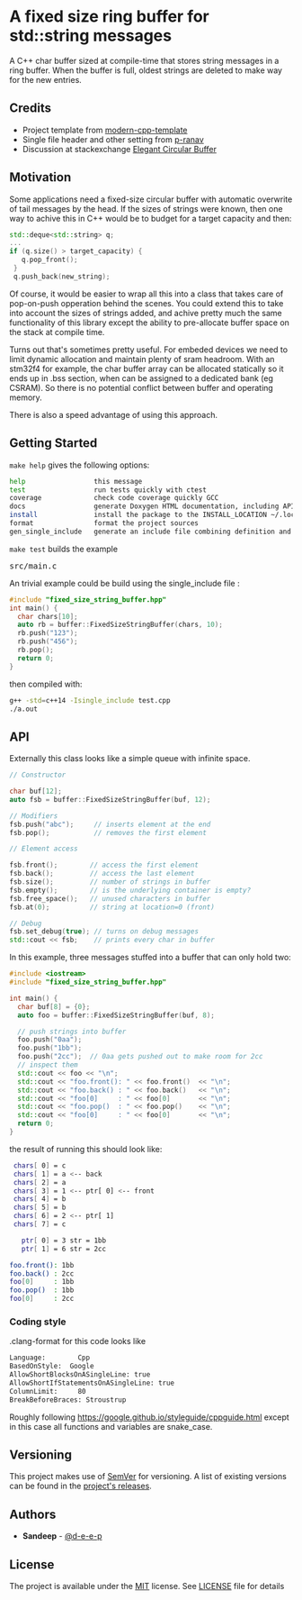 
# A fixed size ring buffer for std::string messages

A C++ char buffer sized at compile-time that stores string messages in a ring buffer.
When the buffer is full, oldest strings are deleted to make way for the new entries.

## Credits

- Project template from [modern-cpp-template](https://github.com/filipdutescu/modern-cpp-template)
- Single file header and other setting from [p-ranav](https://github.com/p-ranav)
- Discussion at stackexchange [Elegant Circular Buffer](https://codereview.stackexchange.com/questions/164130/elegant-circular-buffer)

## Motivation

Some applications need a fixed-size circular buffer with automatic overwrite of 
tail messages by the head.  If the sizes of strings were known, then one way to
achive this in C++ would be to budget for a target capacity and then:
```cpp
std::deque<std::string> q;
...
if (q.size() > target_capacity) {
   q.pop_front();
 }
 q.push_back(new_string);
```

Of course, it would be easier to wrap all this into a class that takes care
of pop-on-push opperation behind the scenes. You could extend this to take
into account the sizes of strings added, and achive pretty much the same
functionality of this library except the ability to pre-allocate buffer space
on the stack at compile time.

Turns out that's sometimes pretty useful.  For embeded devices we need to limit 
dynamic allocation and maintain plenty of sram headroom.  With an stm32f4 for example, 
the char buffer array can be allocated statically so it ends up in .bss section, 
when can be assigned to a dedicated bank (eg CSRAM). So there is no potential conflict
between buffer and operating memory.

There is also a speed advantage of using this approach.

## Getting Started

`make help` gives the following options:

```bash
help                 this message
test                 run tests quickly with ctest
coverage             check code coverage quickly GCC
docs                 generate Doxygen HTML documentation, including API docs
install              install the package to the INSTALL_LOCATION ~/.local
format               format the project sources
gen_single_include   generate an include file combining definition and implementation
```

`make test` builds the example <pre>src/main.c</pre> 

An trivial example could be build using the single_include file :

```cpp
#include "fixed_size_string_buffer.hpp"
int main() {
  char chars[10];
  auto rb = buffer::FixedSizeStringBuffer(chars, 10);
  rb.push("123");
  rb.push("456");
  rb.pop();
  return 0;
}
```

then compiled with:

```bash
g++ -std=c++14 -Isingle_include test.cpp
./a.out
```

## API

Externally this class looks like a simple queue with infinite space.

```cpp
// Constructor

char buf[12];
auto fsb = buffer::FixedSizeStringBuffer(buf, 12);

// Modifiers
fsb.push("abc");     // inserts element at the end
fsb.pop();           // removes the first element

// Element access

fsb.front();        // access the first element
fsb.back();         // access the last element
fsb.size();         // number of strings in buffer
fsb.empty();        // is the underlying container is empty?
fsb.free_space();   // unused characters in buffer
fsb.at(0);          // string at location=0 (front)

// Debug
fsb.set_debug(true); // turns on debug messages
std::cout << fsb;    // prints every char in buffer
```

In this example, three messages stuffed into a buffer that can 
only hold two:

```cpp
#include <iostream>
#include "fixed_size_string_buffer.hpp"

int main() {
  char buf[8] = {0};
  auto foo = buffer::FixedSizeStringBuffer(buf, 8);

  // push strings into buffer
  foo.push("0aa");
  foo.push("1bb");
  foo.push("2cc");  // 0aa gets pushed out to make room for 2cc
  // inspect them
  std::cout << foo << "\n";
  std::cout << "foo.front(): " << foo.front()  << "\n";
  std::cout << "foo.back() : " << foo.back()   << "\n";
  std::cout << "foo[0]     : " << foo[0]       << "\n";
  std::cout << "foo.pop()  : " << foo.pop()    << "\n";
  std::cout << "foo[0]     : " << foo[0]       << "\n";
  return 0;
}
```

the result of running this should look like:

```bash
 chars[ 0] = c
 chars[ 1] = a <-- back
 chars[ 2] = a
 chars[ 3] = 1 <-- ptr[ 0] <-- front
 chars[ 4] = b
 chars[ 5] = b
 chars[ 6] = 2 <-- ptr[ 1]
 chars[ 7] = c

   ptr[ 0] = 3 str = 1bb
   ptr[ 1] = 6 str = 2cc

foo.front(): 1bb
foo.back() : 2cc
foo[0]     : 1bb
foo.pop()  : 1bb
foo[0]     : 2cc
```


### Coding style

.clang-format for this code looks like
```bash
Language:        Cpp
BasedOnStyle:  Google
AllowShortBlocksOnASingleLine: true
AllowShortIfStatementsOnASingleLine: true
ColumnLimit:     80
BreakBeforeBraces: Stroustrup
```
Roughly following https://google.github.io/styleguide/cppguide.html except 
in this case all functions and variables are snake_case.


## Versioning

This project makes use of [SemVer](http://semver.org/) for versioning. A list of
existing versions can be found in the
[project's releases](https://github.com/d-e-e-p/fixed-size-string-buffer/releases).

## Authors

* **Sandeep** - [@d-e-e-p](https://github.com/d-e-e-p)

## License

The project is available under the [MIT](https://opensource.org/licenses/MIT) license.
See [LICENSE](LICENSE) file for details

